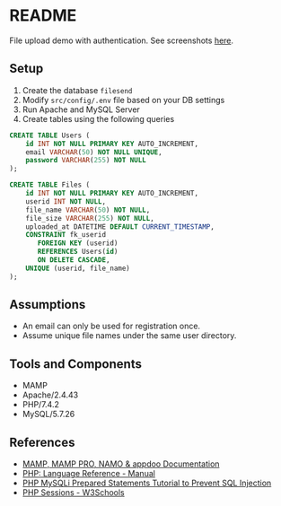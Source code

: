 # README

File upload demo with authentication.
See screenshots [here](/screenshots).

## Setup
1. Create the database `filesend`
2. Modify `src/config/.env` file based on your DB settings
3. Run Apache and MySQL Server
4. Create tables using the following queries

```sql
CREATE TABLE Users (
    id INT NOT NULL PRIMARY KEY AUTO_INCREMENT,
    email VARCHAR(50) NOT NULL UNIQUE,
    password VARCHAR(255) NOT NULL
);

CREATE TABLE Files (
    id INT NOT NULL PRIMARY KEY AUTO_INCREMENT,
    userid INT NOT NULL,
    file_name VARCHAR(50) NOT NULL,
    file_size VARCHAR(255) NOT NULL,
    uploaded_at DATETIME DEFAULT CURRENT_TIMESTAMP,
    CONSTRAINT fk_userid
       FOREIGN KEY (userid)
       REFERENCES Users(id)
       ON DELETE CASCADE,
    UNIQUE (userid, file_name)
);
```

## Assumptions
- An email can only be used for registration once.
- Assume unique file names under the same user directory.

## Tools and Components
- MAMP
- Apache/2.4.43
- PHP/7.4.2
- MySQL/5.7.26

## References

- [MAMP, MAMP PRO, NAMO & appdoo Documentation](https://documentation.mamp.info/)
- [PHP: Language Reference - Manual](https://www.php.net/manual/en/langref.php)
- [PHP MySQLi Prepared Statements Tutorial to Prevent SQL Injection](https://websitebeaver.com/prepared-statements-in-php-mysqli-to-prevent-sql-injection)
- [PHP Sessions - W3Schools](https://www.w3schools.com/php/php_sessions.asp)